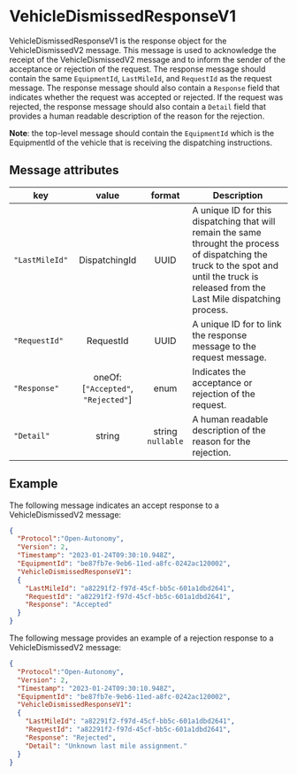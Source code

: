 # VehicleDismissedResponseV1

VehicleDismissedResponseV1 is the response object for the VehicleDismissedV2 message.  This message is used to acknowledge the receipt of the VehicleDismissedV2 message and to inform the sender of the acceptance or rejection of the request.  The response message should contain the same `EquipmentId`, `LastMileId`, and `RequestId` as the request message. The response message should also contain a `Response` field that indicates whether the request was accepted or rejected.  If the request was rejected, the response message should also contain a `Detail` field that provides a human readable description of the reason for the rejection.

**Note**: the top-level message should contain the `EquipmentId` which is the EquipmentId of the vehicle that is receiving the dispatching instructions.

## Message attributes

|key |value |format | Description|
|---|:---:|:---:|---|
|`"LastMileId"`| DispatchingId| UUID | A unique ID for this dispatching that will remain the same throught the process of dispatching the truck to the spot and until the truck is released from the Last Mile dispatching process. |
|`"RequestId"` | RequestId | UUID | A unique ID for to link the response message to the request message. |
|`"Response"`| oneOf: [`"Accepted"`, `"Rejected"`] | enum | Indicates the acceptance or rejection of the request. |
|`"Detail"`| string | string <br/> `nullable` | A human readable description of the reason for the rejection. |

## Example

The following message indicates an accept response to a VehicleDismissedV2 message:

```JSON
{
  "Protocol":"Open-Autonomy",
  "Version": 2,
  "Timestamp": "2023-01-24T09:30:10.948Z",
  "EquipmentId": "be87fb7e-9eb6-11ed-a8fc-0242ac120002",
  "VehicleDismissedResponseV1":
  {
    "LastMileId": "a82291f2-f97d-45cf-bb5c-601a1dbd2641",
    "RequestId": "a82291f2-f97d-45cf-bb5c-601a1dbd2641",
    "Response": "Accepted"
  }
}
```

The following message provides an example of a rejection response to a VehicleDismissedV2 message:

```JSON
{
  "Protocol":"Open-Autonomy",
  "Version": 2,
  "Timestamp": "2023-01-24T09:30:10.948Z",
  "EquipmentId": "be87fb7e-9eb6-11ed-a8fc-0242ac120002",
  "VehicleDismissedResponseV1":
  {
    "LastMileId": "a82291f2-f97d-45cf-bb5c-601a1dbd2641",
    "RequestId": "a82291f2-f97d-45cf-bb5c-601a1dbd2641",
    "Response": "Rejected",
    "Detail": "Unknown last mile assignment."
  }
}
```
